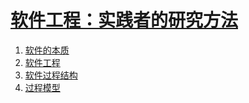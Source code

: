 # [软件工程：实践者的研究方法](https://book.douban.com/subject/26918148/)

1. [软件的本质](1.md)
1. [软件工程](2.md)
1. [软件过程结构](3.md)
1. [过程模型](4.md)
